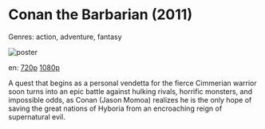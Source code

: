# Conan the Barbarian (2011)

Genres: action, adventure, fantasy

![poster](http://image.tmdb.org/t/p/w500/fQ0lcaOpn2WozSnL5hfAhH6tYOA.jpg)

en:
  [720p](magnet:?xt=urn:btih:78C1AD6C403DDD3BB661E0E60EB1CB4B1335D7F9&tr=udp://glotorrents.pw:6969/announce&tr=udp://tracker.opentrackr.org:1337/announce&tr=udp://torrent.gresille.org:80/announce&tr=udp://tracker.openbittorrent.com:80&tr=udp://tracker.coppersurfer.tk:6969&tr=udp://tracker.leechers-paradise.org:6969&tr=udp://p4p.arenabg.ch:1337&tr=udp://tracker.internetwarriors.net:1337)
  [1080p](magnet:?xt=urn:btih:9E405C6FF0B06E9E5FA979BEBBC0CD00EDC91A34&tr=udp://glotorrents.pw:6969/announce&tr=udp://tracker.opentrackr.org:1337/announce&tr=udp://torrent.gresille.org:80/announce&tr=udp://tracker.openbittorrent.com:80&tr=udp://tracker.coppersurfer.tk:6969&tr=udp://tracker.leechers-paradise.org:6969&tr=udp://p4p.arenabg.ch:1337&tr=udp://tracker.internetwarriors.net:1337)
  


A quest that begins as a personal vendetta for the fierce Cimmerian warrior soon turns into an epic battle against hulking rivals, horrific monsters, and impossible odds, as Conan (Jason Momoa) realizes he is the only hope of saving the great nations of Hyboria from an encroaching reign of supernatural evil.